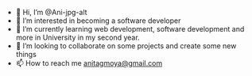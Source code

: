 - 👋 Hi, I’m @Ani-jpg-alt
- 👀 I’m interested in becoming a software developer
- 🌱 I’m currently learning web development, software development and more in University in my second year.
- 💞️ I’m looking to collaborate on some projects and create some new things
- 📫 How to reach me anitagmoya@gmail.com

<!---
Ani-jpg-alt/Ani-jpg-alt is a ✨ special ✨ repository because its `README.md` (this file) appears on your GitHub profile.
You can click the Preview link to take a look at your changes.
--->
